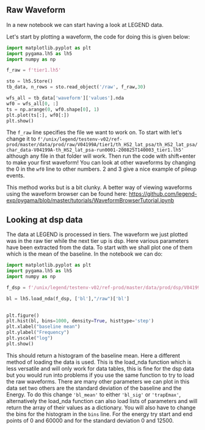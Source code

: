 ## Raw Waveform

In a new notebook we can start having a look at LEGEND data.

Let's start by plotting a waveform, the code for doing this is given below:

```py
import matplotlib.pyplot as plt
import pygama.lh5 as lh5
import numpy as np

f_raw = f'tier1.lh5'

sto = lh5.Store()
tb_data, n_rows = sto.read_object('/raw', f_raw,30)

wfs_all = tb_data['waveform']['values'].nda
wf0 = wfs_all[0, :]
ts = np.arange(0, wf0.shape[0], 1)
plt.plot(ts[:], wf0[:])
plt.show()
```

The `f_raw` line specifies the file we want to work on. To start with let's change it to 
`f'/unix/legend/testenv-v02/ref-prod/master/data/prod/raw/V04199A/tier1/th_HS2_lat_psa/th_HS2_lat_psa/char_data-V04199A-th_HS2_lat_psa-run0001-200825T140003_tier1.lh5' `
although any file in that folder will work.
Then run the code with shift+enter to make your first waveform! You can look at other waveforms by changing the 0 in the `wf0` line to other numbers. 2 and 3 give a nice example of pileup events.

This method works but is a bit clunky. A better way of viewing waveforms using the waveform browser can be found here: https://github.com/legend-exp/pygama/blob/master/tutorials/WaveformBrowserTutorial.ipynb

## Looking at dsp data
The data at LEGEND is processed in tiers. The waveform we just plotted was in the raw tier while the next tier up is dsp. Here various parameters have been extracted from the data. To start with we shall plot one of them which is the mean of the baseline. In the notebook we can do:

```py
import matplotlib.pyplot as plt
import pygama.lh5 as lh5
import numpy as np

f_dsp = f'/unix/legend/testenv-v02/ref-prod/master/data/prod/dsp/V04199A/tier1/th_HS2_lat_psa/th_HS2_lat_psa/char_data-V04199A-th_HS2_lat_psa-run0001-200825T140003_tier1.lh5'

bl = lh5.load_nda(f_dsp, ['bl'],"/raw")['bl']

 
plt.figure()
plt.hist(bl, bins=1000, density=True, histtype='step')
plt.xlabel("baseline mean")
plt.ylabel("Frequency")
plt.yscale("log")
plt.show()
```
This should return a histogram of the baseline mean. 
Here a different method of loading the data is used. This is the load_nda function which is less versatile and will only work for data tables, this is fine for the dsp data but you would run into problems if you use the same function to try to load the raw waveforms.
There are many other parameters we can plot in this data set two others are the standard deviation of the baseline and the Energy. To do this change `'bl_mean'` to either `'bl_sig'` or `'trapEmax'`, alternatively the load_nda function can also load lists of parameters and will return the array of their values as a dictionary. You will also have to change the bins for the histogram in the `bins` line. For the energy try start and end points of 0 and 60000 and for the standard deviation 0 and 12500.
